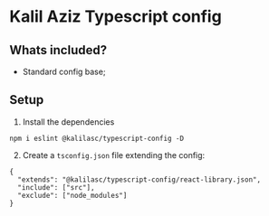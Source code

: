 # Kalil Aziz Typescript config

## Whats included?

- Standard config base;

## Setup

1. Install the dependencies
```
npm i eslint @kalilasc/typescript-config -D
```

2. Create a `tsconfig.json` file extending the config:
```
{
  "extends": "@kalilasc/typescript-config/react-library.json",
  "include": ["src"],
  "exclude": ["node_modules"]
}
```

